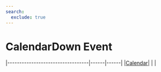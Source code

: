 ```yaml
---
search:
  exclude: true
---
```


<h1 class="heading"><span class="name">CalendarDown Event</span></h1>

|----------------------------------|------|------|
|[Calendar](../objects/calendar.md)|&nbsp;|&nbsp;|
